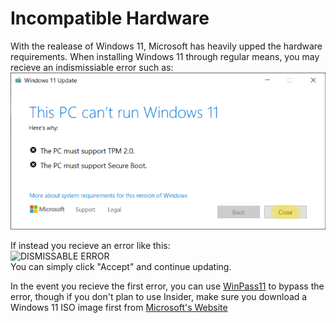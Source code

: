 # Incompatible Hardware

With the realease of Windows 11, Microsoft has heavily upped the hardware requirements. When installing Windows 11 through regular means, you may recieve an indismissiable error such as: \
![TPM & SECUREBOOT ERROR](https://github.com/ArkaneDev/WinPass11/blob/guided/WinPass11Guided/assets/TpmError.png?raw=true)

If instead you recieve an error like this: \
![DISMISSABLE ERROR](https://i3g4v6w8.stackpathcdn.com/wp-content/uploads/2021/09/windows-11-setup-requirement-warning.webp) \
You can simply click "Accept" and continue updating.

In the event you recieve the first error, you can use [WinPass11](https://github.com/ArkaneDev/WinPass11/releases) to bypass the error, though if you don't plan to use Insider, make sure you download a Windows 11 ISO image first from [Microsoft's Website](https://www.microsoft.com/en-us/software-download/windows11)
